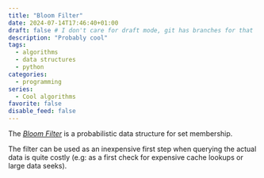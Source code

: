 ```yaml
---
title: "Bloom Filter"
date: 2024-07-14T17:46:40+01:00
draft: false # I don't care for draft mode, git has branches for that
description: "Probably cool"
tags:
  - algorithms
  - data structures
  - python
categories:
  - programming
series:
  - Cool algorithms
favorite: false
disable_feed: false
---
```


The [_Bloom Filter_][wiki] is a probabilistic data structure for set membership.

The filter can be used as an inexpensive first step when querying the actual
data is quite costly (e.g: as a first check for expensive cache lookups or large
data seeks).

[wiki]: https://en.wikipedia.org/wiki/Bloom_filter

<!--more-->
